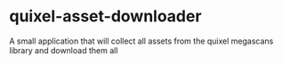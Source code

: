 # quixel-asset-downloader
A small application that will collect all assets from the quixel megascans library and download them all
